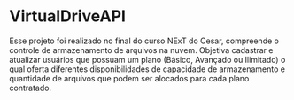 # VirtualDriveAPI

Esse projeto foi realizado no final do curso NExT do Cesar, compreende o controle de armazenamento de arquivos na nuvem. Objetiva cadastrar e atualizar usuários que possuam um plano (Básico, Avançado ou Ilimitado) o qual oferta diferentes disponibilidades de capacidade de armazenamento e quantidade de arquivos que podem ser alocados para cada plano contratado.
